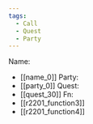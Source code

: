 ```yaml
---
tags:
  - Call
  - Quest
  - Party
---
```

Name:
- [[name_0]]
Party:
- [[party_0]]
Quest:
- [[quest_30]]
Fn:
- [[r2201_function3]]
- [[r2201_function4]]
